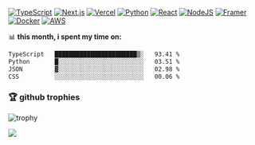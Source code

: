 


[![TypeScript](https://img.shields.io/badge/TypeScript-3178C6?logo=typescript&logoColor=fff)](#)
[![Next.js](https://img.shields.io/badge/Next.js-black?logo=next.js&logoColor=white)](#)
[![Vercel](https://img.shields.io/badge/Vercel-%23000000.svg?logo=vercel&logoColor=white)](#)
[![Python](https://img.shields.io/badge/Python-3776AB?logo=python&logoColor=fff)](#)
[![React](https://img.shields.io/badge/React-%2320232a.svg?logo=react&logoColor=%2361DAFB)](#)
[![NodeJS](https://img.shields.io/badge/Node.js-6DA55F?logo=node.js&logoColor=white)](#)
[![Framer](https://img.shields.io/badge/Framer-05F?logo=framer&logoColor=fff)](#)
[![Docker](https://img.shields.io/badge/Docker-2496ED?logo=docker&logoColor=fff)](#)
[![AWS](https://img.shields.io/badge/AWS-%23FF9900.svg?logo=amazon-web-services&logoColor=white)](#)

📊 **this month, i spent my time on:**
<!--START_SECTION:waka-->

```txt
TypeScript   ███████████████████████▒░   93.41 %
Python       █░░░░░░░░░░░░░░░░░░░░░░░░   03.51 %
JSON         ▓░░░░░░░░░░░░░░░░░░░░░░░░   02.98 %
CSS          ░░░░░░░░░░░░░░░░░░░░░░░░░   00.06 %
```

<!--END_SECTION:waka-->

### 🏆 github trophies

![trophy](https://github-profile-trophy.vercel.app/?username=elsie-c&theme=darkhub&column=10)

<a href="https://github.com/elsie-c/portfolio2019">
  <img align="center" src="https://github-readme-stats.vercel.app/api/pin/?username=elsie-c&repo=portfolio2019&title_color=2ae229&text_color=8a919a&icon_color=2ae229&bg_color=22272e" />
</a>


